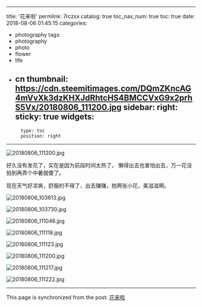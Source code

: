 
---
title: '花来啦'
permlink: 7rczsx
catalog: true
toc_nav_num: true
toc: true
date: 2018-08-06 01:45:15
categories:
- photography
tags:
- photography
- photo
- flower
- life
- cn
thumbnail: https://cdn.steemitimages.com/DQmZKncAG4mVvXk3dzKHXJdRhtcHS4BMCCVxG9x2prhS5Vx/20180806_111200.jpg
sidebar:
    right:
        sticky: true
widgets:
    -
        type: toc
        position: right
---


![20180806_111200.jpg](https://cdn.steemitimages.com/DQmZKncAG4mVvXk3dzKHXJdRhtcHS4BMCCVxG9x2prhS5Vx/20180806_111200.jpg)

好久没有发花了，实在是因为前段时间太热了， 懒得出去也害怕出去，万一花没拍到再弄个中暑就傻了。

现在天气好凉爽，舒服的不得了，出去赚赚，拍两张小花，美滋滋啊。

![20180806_103613.jpg](https://cdn.steemitimages.com/DQmbrGRLnFAN1feNhPi4CfSpJjLx9PqXsMWAB2wKD22WnLn/20180806_103613.jpg)

![20180806_103730.jpg](https://cdn.steemitimages.com/DQmbQKZQQtiZkMdimDkNuSfwz6LkHHVUQUqUzcqEFQvs2BP/20180806_103730.jpg)

![20180806_111046.jpg](https://cdn.steemitimages.com/DQmbrz8xNTJ78cMgYnnHFjv2RqXpwJ95sy8ecWYZJscaGE4/20180806_111046.jpg)

![20180806_111118.jpg](https://cdn.steemitimages.com/DQmcqRj8f91SEBKGf6QFQsnPwr2A5L2Sxa81aPo3Gpv5fsw/20180806_111118.jpg)

![20180806_111123.jpg](https://cdn.steemitimages.com/DQmNe67sAAVH9LahvfBppC87h3jx5jvxFY6RW4JYbsuC2Hf/20180806_111123.jpg)


![20180806_111200.jpg](https://cdn.steemitimages.com/DQmZKncAG4mVvXk3dzKHXJdRhtcHS4BMCCVxG9x2prhS5Vx/20180806_111200.jpg)

![20180806_111217.jpg](https://cdn.steemitimages.com/DQmaHaoLuuHYVqs19FEJEYoMkdh8CHJT5X58duisK4Dvrou/20180806_111217.jpg)

![20180806_111222.jpg](https://cdn.steemitimages.com/DQmZKqmyyyDKu3LF1yDBLJRWnM3VboAjXQH6rLCuMifSBEq/20180806_111222.jpg)

- - -

This page is synchronized from the post: [花来啦](https://steemit.com/@oflyhigh/7rczsx)
